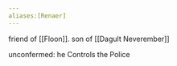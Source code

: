 ```yaml
---
aliases:[Renaer]
---
```


friend of [[Floon]]. son of [[Dagult Neverember]]


unconfermed: he Controls the Police